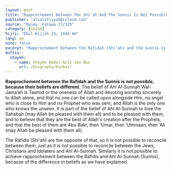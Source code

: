 ```yaml
---
layout: post
title: "Rapprochement Between The Shi'ah And The Sunnis Is Not Possible"
publisher: "alsalafiyyah@icloud.com"
source: "Majmu' Fatawa 27/325"
category: [shiah]
hijri: "Dhul-Hijjah 23, 1444 AH"
lang: en
note: false
excerpt: "Rapprochement between the Rafidah (Shi'ah) and the Sunnis is not possible, because their beliefs are different."
muftis:
  shaykh: 
    - name: Shaykh Abdul-Aziz ibn Baz
      url: /biography/binbaz/
--- 
```


**Rapprochement between the Rafidah and the Sunnis is not possible, because their beliefs are different**. The belief of Ahl Al-Sunnah Wal-Jama’ah is Tawhid or the oneness of Allah and devoting worship sincerely to Allah alone, and that no one can be called upon alongside Him, no angel who is close to Him and no Prophet who was sent, and Allah is the only one who knows the unseen. It is part of the belief of Ahl Al-Sunnah to love the Sahabah (may Allah be pleased with them all) and to be pleased with them, and to believe that they are the best of Allah's creation after the Prophets, and that the best of them are Abu Bakr, then ‘Umar, then ‘Uthmaan, then ‘Ali (may Allah be pleased with them all). 

The Rafidis (Shi'ah) are the opposite of that, so it is not possible to reconcile between them, just as it is not possible to reconcile between the Jews, Christians and idolaters and Ahl Al-Sunnah. Similarly it is not possible to achieve rapprochement between the Rafidis and Ahl Al-Sunnah (Sunnis), because of the difference in beliefs as we have explained.
